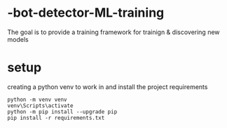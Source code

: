 # -bot-detector-ML-training
The goal is to provide a training framework for trainign & discovering new models
# setup
creating a python venv to work in and install the project requirements
```
python -m venv venv
venv\Scripts\activate
python -m pip install --upgrade pip
pip install -r requirements.txt
```